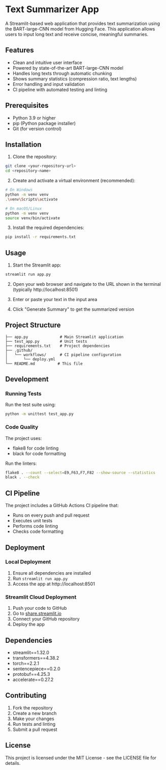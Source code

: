 # Text Summarizer App

A Streamlit-based web application that provides text summarization using the BART-large-CNN model from Hugging Face. This application allows users to input long text and receive concise, meaningful summaries.

## Features

- Clean and intuitive user interface
- Powered by state-of-the-art BART-large-CNN model
- Handles long texts through automatic chunking
- Shows summary statistics (compression ratio, text lengths)
- Error handling and input validation
- CI pipeline with automated testing and linting

## Prerequisites

- Python 3.9 or higher
- pip (Python package installer)
- Git (for version control)

## Installation

1. Clone the repository:
```bash
git clone <your-repository-url>
cd <repository-name>
```

2. Create and activate a virtual environment (recommended):
```bash
# On Windows
python -m venv venv
.\venv\Scripts\activate

# On macOS/Linux
python -m venv venv
source venv/bin/activate
```

3. Install the required dependencies:
```bash
pip install -r requirements.txt
```

## Usage

1. Start the Streamlit app:
```bash
streamlit run app.py
```

2. Open your web browser and navigate to the URL shown in the terminal (typically http://localhost:8501)

3. Enter or paste your text in the input area

4. Click "Generate Summary" to get the summarized version

## Project Structure

```
├── app.py              # Main Streamlit application
├── test_app.py         # Unit tests
├── requirements.txt    # Project dependencies
├── .github/
│   └── workflows/      # CI pipeline configuration
│       └── deploy.yml
└── README.md          # This file
```

## Development

### Running Tests

Run the test suite using:
```bash
python -m unittest test_app.py
```

### Code Quality

The project uses:
- flake8 for code linting
- black for code formatting

Run the linters:
```bash
flake8 . --count --select=E9,F63,F7,F82 --show-source --statistics
black . --check
```

## CI Pipeline

The project includes a GitHub Actions CI pipeline that:
- Runs on every push and pull request
- Executes unit tests
- Performs code linting
- Checks code formatting

## Deployment

### Local Deployment
1. Ensure all dependencies are installed
2. Run `streamlit run app.py`
3. Access the app at http://localhost:8501

### Streamlit Cloud Deployment
1. Push your code to GitHub
2. Go to [share.streamlit.io](https://share.streamlit.io)
3. Connect your GitHub repository
4. Deploy the app

## Dependencies

- streamlit==1.32.0
- transformers==4.38.2
- torch==2.2.1
- sentencepiece==0.2.0
- protobuf==4.25.3
- accelerate==0.27.2

## Contributing

1. Fork the repository
2. Create a new branch
3. Make your changes
4. Run tests and linting
5. Submit a pull request

## License

This project is licensed under the MIT License - see the LICENSE file for details.

